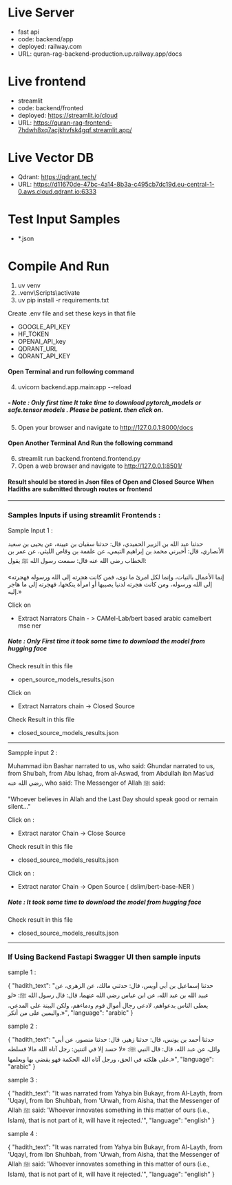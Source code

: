 # Live Server
- fast api
- code: backend/app
- deployed: railway.com
- URL:  quran-rag-backend-production.up.railway.app/docs

# Live frontend
- streamlit
- code: backend/fronted
- deployed: https://streamlit.io/cloud
- URL:  https://quran-rag-frontend-7hdwh8xq7acjkhvfsk4gqf.streamlit.app/

# Live Vector DB
- Qdrant: https://qdrant.tech/
- URL:  https://d11670de-47bc-4a14-8b3a-c495cb7dc19d.eu-central-1-0.aws.cloud.qdrant.io:6333

# Test Input Samples
- *.json

# Compile And Run

1. uv venv
2. .venv\Scripts\activate
3. uv pip install -r requirements.txt

Create .env file and set these keys in that file
-  GOOGLE_API_KEY
-  HF_TOKEN
-  OPENAI_API_key
-  QDRANT_URL
-  QDRANT_API_KEY

#### Open Terminal and run following command
4. uvicorn backend.app.main:app --reload

##### - Note : Only first time It take time to download pytorch_models or safe.tensor models . Please be patient. then click on.

5. Open your browser and navigate to http://127.0.0.1:8000/docs

#### Open Another Terminal And Run the following command
6. streamlit run backend.frontend.frontend.py
7. Open a web browser and navigate to http://127.0.0.1:8501/


#### Result should be stored in Json files of Open and Closed Source When Hadiths are submitted through routes or frontend

-------------------------------------------------------------------
### Samples Inputs if using streamlit Frontends :

Sample Input 1 :

حدثنا عبد الله بن الزبير الحميدي، قال: حدثنا سفيان بن عيينة، عن يحيى بن سعيد الأنصاري، قال: أخبرني محمد بن إبراهيم التيمي، عن علقمة بن وقاص الليثي، عن عمر بن الخطاب رضي الله عنه قال: سمعت رسول الله ﷺ يقول:

«إنما الأعمال بالنيات، وإنما لكل امرئ ما نوى، فمن كانت هجرته إلى الله ورسوله فهجرته إلى الله ورسوله، ومن كانت هجرته لدنيا يصيبها أو امرأة ينكحها، فهجرته إلى ما هاجر إليه.»


Click on
- Extract Narrators Chain  - >  CAMel-Lab/bert based arabic camelbert mse ner

##### Note : Only First time it took some time to download the model from hugging face

Check result in this file
- open_source_models_results.json


Click on
- Extract Narrators chain -> Closed Source

Check Result in this file
- closed_source_models_results.json

-----------------------------------------------------

Sampple input 2 :

Muhammad ibn Bashar narrated to us, who said: Ghundar narrated to us, from Shuʿbah, from Abu Ishaq, from al-Aswad, from Abdullah ibn Masʿud رضي الله عنه, who said: The Messenger of Allah ﷺ said:

"Whoever believes in Allah and the Last Day should speak good or remain silent..."


Click on :
- Extract narator Chain -> Close Source

Check result in this file
- closed_source_models_results.json


Click on :

- Extract narator Chain -> Open Source ( dslim/bert-base-NER )
##### Note : It took some time to download the model from hugging face

Check result in this file
- closed_source_models_results.json

------------------------------------------------------------------------------


### If Using Backend Fastapi Swagger UI then sample inputs

sample 1 :



{
  "hadith_text": "حدثنا إسماعيل بن أبي أويس، قال: حدثني مالك، عن الزهري، عن عبيد الله بن عبد الله، عن ابن عباس رضي الله عنهما، قال: قال رسول الله ﷺ: «لو يعطى الناس بدعواهم، لادعى رجال أموال قوم ودماءهم، ولكن البينة على المدعي، واليمين على من أنكر.»",
  "language": "arabic"
}


sample 2 :

{
  "hadith_text": "حدثنا أحمد بن يونس، قال: حدثنا زهير، قال: حدثنا منصور، عن أبي وائل، عن عبد الله، قال: قال النبي ﷺ: «لا حسد إلا في اثنتين: رجل آتاه الله مالا فسلطه على هلكته في الحق، ورجل آتاه الله الحكمة فهو يقضي بها ويعلمها.»",
  "language": "arabic"
}


sample 3 :

{
  "hadith_text": "It was narrated from Yahya bin Bukayr, from Al-Layth, from 'Uqayl, from Ibn Shuhbah, from 'Urwah, from Aisha, that the Messenger of Allah ﷺ said: 'Whoever innovates something in this matter of ours (i.e., Islam), that is not part of it, will have it rejected.'",
  "language": "english"
}


sample 4 :

{
  "hadith_text": "It was narrated from Yahya bin Bukayr, from Al-Layth, from 'Uqayl, from Ibn Shuhbah, from 'Urwah, from Aisha, that the Messenger of Allah ﷺ said: 'Whoever innovates something in this matter of ours (i.e., Islam), that is not part of it, will have it rejected.'",
  "language": "english"
}
